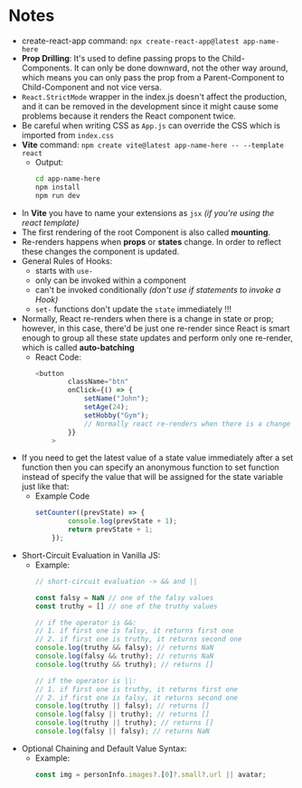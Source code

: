 # Notes

* create-react-app command: `npx create-react-app@latest app-name-here`
* **Prop Drilling**: It's used to define passing props to the Child-Components. It can only be done downward, not the other way around, which means you can only pass the prop from a Parent-Component to Child-Component and not vice versa.
* `React.StrictMode` wrapper in the index.js doesn't affect the production, and it can be removed in the development since it might cause some problems because it renders the React component twice.
* Be careful when writing CSS as `App.js` can override the CSS which is imported from `index.css`
* **Vite** command: `npm create vite@latest app-name-here -- --template react`
    * Output:       
        ```bash
        cd app-name-here
        npm install
        npm run dev
        ```
* In **Vite** you have to name your extensions as `jsx` *(if you're using the react template)*
* The first rendering of the root Component is also called **mounting**.
* Re-renders happens when **props** or **states** change. In order to reflect these changes the component is updated.
* General Rules of Hooks:
    * starts with `use-`
    * only can be invoked within a component
    * can't be invoked conditionally *(don't use if statements to invoke a Hook)*
    * `set-` functions don't update the `state` immediately !!!  
* Normally, React re-renders when there is a change in state or prop; however, in this case, there'd be just one re-render since React is smart enough to group all these state updates and perform only one re-render, which is called **auto-batching**
    * React Code:
        ```js
        <button
                className="btn"
                onClick={() => {
                    setName("John");
                    setAge(24);
                    setHobby("Gym");
                    // Normally react re-renders when there is a change in state or prop however in thise case there'd be just one re-render since React is smart enough to group all these state updates and perform only one re-render which is called auto-batching - React v18
                }}
            >
        ```
* If you need to get the latest value of a state value immediately after a set function then you can specify an anonymous function to set function instead of specify the value that will be assigned for the state variable just like that:
    * Example Code
        ```js
        setCounter((prevState) => {
                console.log(prevState + 1);
                return prevState + 1;
            });
        ```
* Short-Circuit Evaluation in Vanilla JS:
    * Example:
        ```js
        // short-circuit evaluation -> && and ||

        const falsy = NaN // one of the falsy values
        const truthy = [] // one of the truthy values

        // if the operator is &&:
        // 1. if first one is falsy, it returns first one
        // 2. if first one is truthy, it returns second one
        console.log(truthy && falsy); // returns NaN
        console.log(falsy && truthy); // returns NaN
        console.log(truthy && truthy); // returns []

        // if the operator is ||:
        // 1. if first one is truthy, it returns first one
        // 2. if first one is falsy, it returns second one
        console.log(truthy || falsy); // returns []
        console.log(falsy || truthy); // returns []
        console.log(truthy || truthy); // returns []
        console.log(falsy || falsy); // returns NaN
        ```
* Optional Chaining and Default Value Syntax:
    * Example:
        ```js
        const img = personInfo.images?.[0]?.small?.url || avatar;
        ```